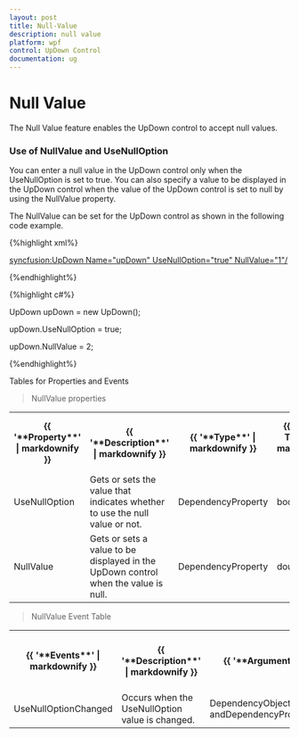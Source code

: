 ```yaml
---
layout: post
title: Null-Value
description: null value
platform: wpf
control: UpDown Control
documentation: ug
---
```


# Null Value

The Null Value feature enables the UpDown control to accept null values.

### Use of NullValue and UseNullOption

You can enter a null value in the UpDown control only when the UseNullOption is set to true. You can also specify a value to be displayed in the UpDown control when the value of the UpDown control is set to null by using the NullValue property.

The NullValue can be set for the UpDown control as shown in the following code example.


{%highlight xml%}

<syncfusion:UpDown Name="upDown" UseNullOption="true" NullValue="1"/>

{%endhighlight%}



{%highlight c#%}

UpDown upDown = new UpDown();

upDown.UseNullOption = true;

upDown.NullValue = 2;

{%endhighlight%}

Tables for Properties and Events

> NullValue properties

<table>
<tr>
<th>
{{ '**Property**' | markdownify }}</th><th>
{{ '**Description**' | markdownify }}</th><th>
{{ '**Type**' | markdownify }}</th><th>
{{ '**Data Type**' | markdownify }}</th><th>
{{ '**Reference links**' | markdownify }}</th></tr>
<tr>
<td>
UseNullOption</td><td>
Gets or sets the value that indicates whether to use the null value or not.</td><td>
DependencyProperty</td><td>
bool</td><td>
Not applicable</td></tr>
<tr>
<td>
NullValue</td><td>
Gets or sets a value to be displayed in the UpDown control when the value is null.</td><td>
DependencyProperty</td><td>
double?</td><td>
Not applicable</td></tr>
</table>

> NullValue Event Table	

<table>
<tr>
<th>
{{ '**Events**' | markdownify }}</th><th>
{{ '**Description**' | markdownify }}</th><th>
{{ '**Arguments**' | markdownify }}</th><th>
{{ '**Type**' | markdownify }}</th><th>
{{ '**Reference links**' | markdownify }}</th></tr>
<tr>
<td>
UseNullOptionChanged</td><td>
Occurs when the UseNullOption value is changed.</td><td>
DependencyObject andDependencyPropertyChangedEventArgs.</td><td>
PropertyChangedCallback</td><td>
Not applicable.</td></tr>
</table>


